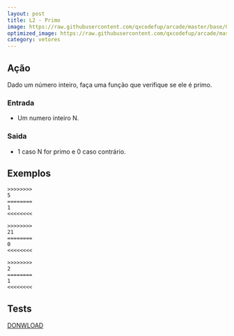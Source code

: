 ```yaml
---
layout: post
title: L2 - Primo
image: https://raw.githubusercontent.com/qxcodefup/arcade/master/base/090/__capa.jpg
optimized_image: https://raw.githubusercontent.com/qxcodefup/arcade/master/base/.thumb/090/Readme.jpg
category: vetores
---
```

<!-- DON'T EDIT THIS FILE, GENERATED BY SCRIPT -->
<!-- DON'T EDIT THIS FILE, GENERATED BY SCRIPT -->
<!-- DON'T EDIT THIS FILE, GENERATED BY SCRIPT -->
<!-- DON'T EDIT THIS FILE, GENERATED BY SCRIPT -->
<!-- DON'T EDIT THIS FILE, GENERATED BY SCRIPT -->



## Ação

Dado um número inteiro, faça uma função que verifique se ele é primo.  

### Entrada

*   Um numero inteiro N.

### Saida

*   1 caso N for primo e 0 caso contrário.

## Exemplos

```
>>>>>>>>
5
========
1
<<<<<<<<

>>>>>>>>
21
========
0
<<<<<<<<

>>>>>>>>
2
========
1
<<<<<<<<
```


## Tests
[DONWLOAD](https://raw.githubusercontent.com/qxcodefup/arcade/master/base/090/t.tio)

